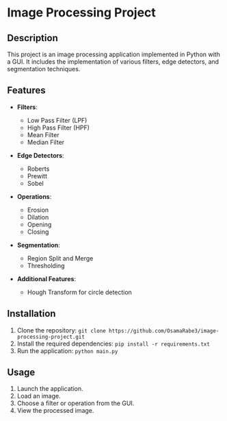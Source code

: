# Image Processing Project


## Description
This project is an image processing application implemented in Python with a GUI.
It includes the implementation of various filters, edge detectors, and segmentation techniques.

## Features
- **Filters**: 
  - Low Pass Filter (LPF)
  - High Pass Filter (HPF)
  - Mean Filter
  - Median Filter

- **Edge Detectors**:
  - Roberts
  - Prewitt
  - Sobel

- **Operations**:
  - Erosion
  - Dilation
  - Opening
  - Closing

- **Segmentation**:
  - Region Split and Merge
  - Thresholding

- **Additional Features**:
  - Hough Transform for circle detection

## Installation
1. Clone the repository: `git clone https://github.com/OsamaRabe3/image-processing-project.git`
2. Install the required dependencies: `pip install -r requirements.txt`
3. Run the application: `python main.py`

## Usage
1. Launch the application.
2. Load an image.
3. Choose a filter or operation from the GUI.
4. View the processed image.



